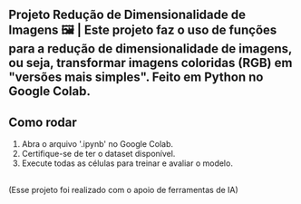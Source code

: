 ## Projeto Redução de Dimensionalidade de Imagens 🖼 | Este projeto faz o uso de funções para a redução de dimensionalidade de imagens, ou seja, transformar imagens coloridas (RGB) em "versões mais simples". Feito em Python no Google Colab.

## Como rodar
1. Abra o arquivo '.ipynb' no Google Colab. 
2. Certifique-se de ter o dataset disponível.
3. Execute todas as células para treinar e avaliar o modelo.

## 
(Esse projeto foi realizado com o apoio de ferramentas de IA)
